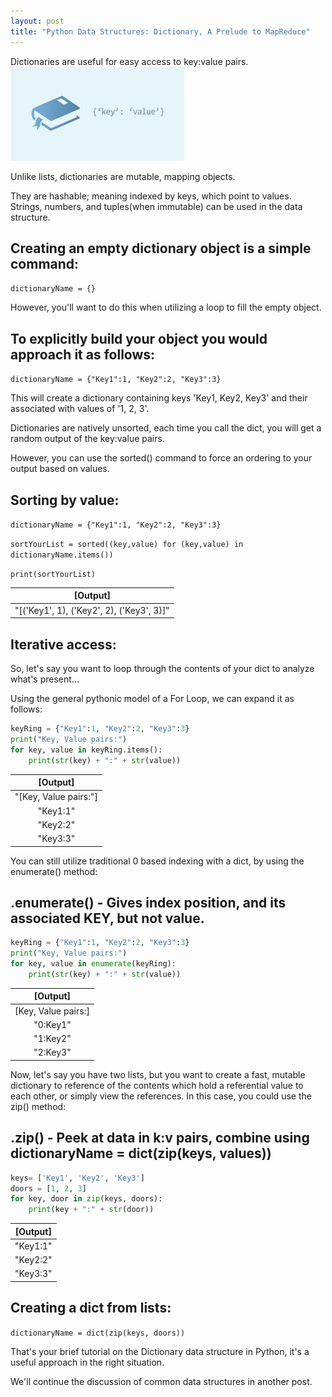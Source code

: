 ```yaml
---
layout: post
title: "Python Data Structures: Dictionary, A Prelude to MapReduce"
---
```


Dictionaries are useful for easy access to key:value pairs.
<img src="/Images/dict.jpg" class="inline"/>

Unlike lists, dictionaries are mutable, mapping objects.

They are hashable; meaning indexed by keys, which point to values. Strings, numbers, and tuples(when immutable) can be used
in the data structure. 

## Creating an empty dictionary object is a simple command:

`dictionaryName = {}`

However, you'll want to do this when utilizing a loop to fill the empty object.

## To explicitly build your object you would approach it as follows:

`dictionaryName = {"Key1":1, "Key2":2, "Key3":3}`

This will create a dictionary containing keys 'Key1, Key2, Key3' and their associated with values of '1, 2, 3'.

Dictionaries are natively unsorted, each time you call the dict, you will get a random output of the key:value pairs.

However, you can use the sorted() command to force an ordering to your output based on values. 

## Sorting by value: 

`dictionaryName = {"Key1":1, "Key2":2, "Key3":3}`

`sortYourList = sorted((key,value) for (key,value) in dictionaryName.items())`

`print(sortYourList)`
 
|[Output]|
|:-----:|
|"[('Key1', 1), ('Key2', 2), ('Key3', 3)]"|

## Iterative access:
So, let's say you want to loop through the contents of your dict to analyze what's present...

Using the general pythonic model of a For Loop, we can expand it as follows:

```python
keyRing = {"Key1":1, "Key2":2, "Key3":3}
print("Key, Value pairs:")
for key, value in keyRing.items():
    print(str(key) + ":" + str(value))
```

|[Output]|
|:---------------:|
|"[Key, Value pairs:"]|
|"Key1:1"|
|"Key2:2"|
|"Key3:3"|

You can still utilize traditional 0 based indexing with a dict, by using the enumerate() method:

## .enumerate() - Gives index position, and its associated KEY, but not value. 

```python
keyRing = {"Key1":1, "Key2":2, "Key3":3}
print("Key, Value pairs:")
for key, value in enumerate(keyRing):
    print(str(key) + ":" + str(value))
```

|[Output]|
|:---------------:|
|[Key, Value pairs:]|
|"0:Key1"|
|"1:Key2"|
|"2:Key3"|


Now, let's say you have two lists, but you want to create a fast, mutable dictionary to reference of the contents
which hold a referential value to each other, or simply view the references. In this case, you could use the zip() method:

## .zip() - Peek at data in k:v pairs, combine using dictionaryName = dict(zip(keys, values))

```python
keys= ['Key1', 'Key2', 'Key3']
doors = [1, 2, 3]
for key, door in zip(keys, doors):
    print(key + ":" + str(door))
```

|[Output]|
|:------:|
|"Key1:1"|
|"Key2:2"|
|"Key3:3"|

## Creating a dict from lists:

`dictionaryName = dict(zip(keys, doors))`

That's your brief tutorial on the Dictionary data structure in Python, it's a useful approach in the right situation.

We'll continue the discussion of common data structures in another post. 

